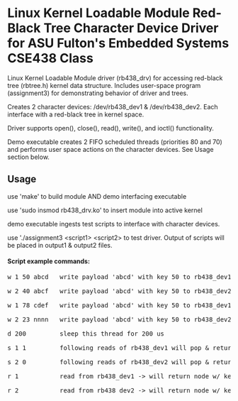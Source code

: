 # Linux Kernel Loadable Module Red-Black Tree Character Device Driver for ASU Fulton's Embedded Systems CSE438 Class
Linux Kernel Loadable Module driver (rb438_drv) for accessing red-black tree (rbtree.h) kernel data structure.  Includes user-space program (assignment3) for demonstrating behavior of driver and trees.

Creates 2 character devices: /dev/rb438_dev1 & /dev/rb438_dev2.  Each interface with a red-black tree in kernel space.

Driver supports open(), close(), read(), write(), and ioctl() functionality.

Demo executable creates 2 FIFO scheduled threads (priorities 80 and 70) and performs user space actions on the character devices.  See Usage section below.

## Usage

use 'make' to build module AND demo interfacing executable

use 'sudo insmod rb438_drv.ko' to insert module into active kernel

demo executable ingests test scripts to interface with character devices.

use './assignment3 \<script1\> \<script2\> to test driver. 
Output of scripts will be placed in output1 & output2 files. 
  
#### Script example commands:
<p><pre>
w 1 50 abcd   write payload 'abcd' with key 50 to rb438_dev1 <br>
w 2 40 abcf   write payload 'abcd' with key 50 to rb438_dev2 <br>
w 1 78 cdef   write payload 'abcd' with key 50 to rb438_dev1 <br>
w 2 23 nnnn   write payload 'abcd' with key 50 to rb438_dev2 <br>
d 200         sleep this thread for 200 us <br>
s 1 1         following reads of rb438_dev1 will pop & return payload of min key node from tree<br>
s 2 0         following reads of rb438_dev2 will pop & return payload of max key node from tree<br>
r 1           read from rb438_dev1 -> will return node w/ key: 50, payload: abcd <br>
r 2           read from rb438_dev2 -> will return node w/ key: 40, payload: abcf <br></pre></p>

